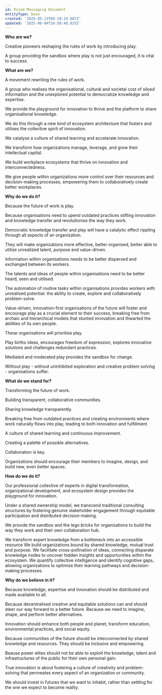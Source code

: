 ```yaml
---
id: Rizom Messaging Document
entityType: base
created: '2025-05-13T06:10:19.987Z'
updated: '2025-06-04T16:58:48.825Z'
---
```

**Who are we?** 

Creative pioneers reshaping the rules of work by introducing play.

A group providing the sandbox where play is not just encouraged, it is vital to success.

**What are we?**


A movement rewriting the rules of work. 

A group who realises the organisational, cultural and societal cost of siloed information and the unexplored potential to democratize knowledge and expertise.

We provide the playground for innovation to thrive and the platform to share organisational knowledge.

We do this through a new kind of ecosystem architecture that fosters and utilises the collective spirit of innovation.

We catalyse a culture of shared learning and accelerate innovation. 

We transform how organizations manage, leverage, and grow their intellectual capital.

We build workplace ecosystems that thrive on innovation and interconnectedness.

We give people within organizations more control over their resources and decision-making processes, empowering them to collaboratively create better workplaces.



**Why do we do it?**


Because the future of work is play.

Because organisations need to upend outdated practices stifling innovation and knowledge transfer and revolutionise the way they work.

Democratic knowledge transfer and play will have a catalytic effect rippling through all aspects of an organization. 

They will make organizations more effective, better organised, better able to utilize unrealized talent, purpose and value-driven.

Information within organisations needs to be better dispersed and exchanged between its workers. 

The talents and ideas of people within organisations need to be better heard, seen and utilised. 

The automation of routine tasks within organisations provides workers with unrealised potential: the ability to create, explore and collaboratively problem-solve.

Value-driven, innovation-first organisations of the future will foster and encourage play as a crucial element to their success, breaking free from archaic and hierarchical models that stunted innovation and thwarted the abilities of its own people.

These organisations will prioritise play.

Play births ideas, encourages freedom of expression, explores innovative solutions and challenges redundant practices. 

Mediated and moderated play provides the sandbox for change.

Without play - without uninhibited exploration and creative problem solving - organisations suffer. 



**What do we stand for?** 

Transforming the future of work.

Building transparent, collaborative communities. 

Sharing knowledge transparently. 

Breaking free from outdated practices and creating environments where work naturally flows into play, leading to both innovation and fulfillment.

A culture of shared learning and continuous improvement.

Creating a palette of possible alternatives.

Collaboration is key.

Organizations should encourage their members to imagine, design, and build new, even better spaces.


**How do we do it?**

Our professional collective of experts in digital transformation, organizational development, and ecosystem design provides the playground for innovation.

Under a shared ownership model, we transcend traditional consulting structures by fostering genuine stakeholder engagement through equitable participation and distributed decision-making.

We provide the sandbox and the lego bricks for organisations to build the way they work and their own collaboration hub. 

We transform expert knowledge from a bottleneck into an accessible resource
We build organizations bound by shared knowledge, mutual trust and purpose.
We facilitate cross-pollination of ideas, connecting disparate knowledge nodes to uncover hidden insights and opportunities within the ecosystem.
We quantify collective intelligence and identify cognitive gaps, allowing organizations to optimize their learning pathways and decision-making processes.



**Why do we believe in it?** 

Because knowledge, expertise and innovation should be distributed and made available to all.

Because decentralised creative and equitable solutions can and should steer our way forward to a better future.
Because we need to imagine, shape, and perform better alternatives.

Innovation should enhance both people and planet, transform education, environmental practices, and social equity.

Because communities of the future should be interconnected by shared knowledge and resources. They should be inclusive and empowering. 

Beause power elites should not be able to exploit the knowledge, talent and infrastructures of the public for their own personal gain. 

True innovation is about fostering a culture of creativity and problem-solving that permeates every aspect of an organization or community.

We should invest in futures that we want to inhabit, rather than settling for the one we expect to become reality.
